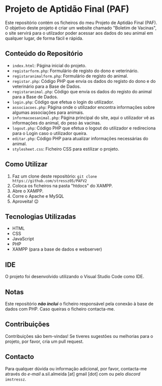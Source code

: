 # Projeto de Aptidão Final (PAF)

Este repositório contém os ficheiros do meu Projeto de Aptidão Final (PAF). 
O objetivo deste projeto é criar um website chamado "Boletim de Vacinas", o site servirá para o utilzador poder acessar aos dados do seu animal em qualquer lugar, de forma fácil e rápida.

## Conteúdo do Repositório

- `index.html`: Página inicial do projeto.
- `registarform.php`: Formulário de registo do dono e veterinário.
- `registaranimalform.php`: Formulário de registo do animal.
- `registar.php`: Código PHP que envia os dados do registo do dono e do veterinário para a Base de Dados.
- `registaranimal.php`: Código que envia os dados do registo do animal para a Base de Dados.
- `login.php`: Código que efetua o login do utilizador.
- `associacoes.php`: Página onde o utilizador encontra informações sobre algumas associações para animais.
- `informacoesanimal.php`: Página principal do site, aqui o utilizador vê as informações do animal, do peso às vacinas.
- `logout.php`: Código PHP que efetua o logout do utilizador e redireciona para o Login caso o utilizador queira.
- `editar.php`: Código PHP para atualizar informações necessárias do animal.
- `stylesheet.css`: Ficheiro CSS para estilizar o projeto.

## Como Utilizar

1. Faz um clone deste repositório: `git clone https://github.com/stressz05/PAFV2`
2. Coloca os ficheiros na pasta "htdocs" do XAMPP.
3. Abre o XAMPP.
4. Corre o Apache e MySQL
5. Aproveita! 😉

## Tecnologias Utilizadas

- HTML
- CSS
- JavaScript
- PHP
- XAMPP (para a base de dados e webserver)

## IDE

O projeto foi desenvolvido utilizando o Visual Studio Code como IDE.

## Notas

Este repositório **_não inclui_** o ficheiro responsável pela conexão à base de dados com PHP.
Caso queiras o ficheiro contacta-me.

## Contribuições

Contribuições são bem-vindas! Se tiveres sugestões ou melhorias para o projeto, por favor, cria um pull request.

## Contacto

Para qualquer dúvida ou informação adicional, por favor, contacta-me através do _e-mail_ a.sil.almeida [at] gmail [dot] com ou pelo _discord_ `imstressz`.
